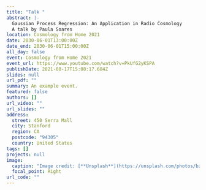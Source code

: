 ```yaml
---
title: "Talk "
abstract: |-
  Gaussian Process Regression: An Application in Radio Cosmology
  A talk by Paula Soares
location: Cosmology from Home 2021
date: 2030-06-01T13:00:00Z
date_end: 2030-06-01T15:00:00Z
all_day: false
event: Cosmology from Home 2021
event_url: https://www.youtube.com/watch?v=PkUfG2yKSPA
publishDate: 2021-08-17T15:08:17.684Z
slides: null
url_pdf: ""
summary: An example event.
featured: false
authors: []
url_video: ""
url_slides: ""
address:
  street: 450 Serra Mall
  city: Stanford
  region: CA
  postcode: "94305"
  country: United States
tags: []
projects: null
image:
  caption: "Image credit: [**Unsplash**](https://unsplash.com/photos/bzdhc5b3Bxs)"
  focal_point: Right
url_code: ""
---
```

